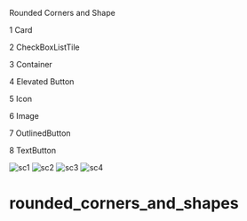Rounded Corners and Shape 

1 Card


2 CheckBoxListTile


3 Container


4 Elevated Button


5 Icon


6 Image


7 OutlinedButton


8 TextButton




![sc1](https://user-images.githubusercontent.com/41129787/148294703-1010b68b-61ae-48c4-8df5-bcabcf49955e.png)
![sc2](https://user-images.githubusercontent.com/41129787/148294720-a49910f0-11e1-482d-b4da-2c2c7fdfa335.png)
![sc3](https://user-images.githubusercontent.com/41129787/148294727-9fbf8c3e-89de-41de-a9d3-c93a69b5c53b.png)
![sc4](https://user-images.githubusercontent.com/41129787/148294730-c61734c8-5abe-4dd3-90bf-3a863d230922.png)

# rounded_corners_and_shapes
